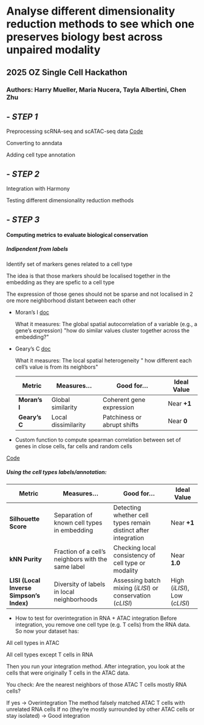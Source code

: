 # Analyse different dimensionality reduction methods to see which one preserves biology best across unpaired modality 
## 2025 OZ Single Cell Hackathon 
### Authors: Harry Mueller, Maria Nucera, Tayla Albertini, Chen Zhu

## - *STEP 1*

  Preprocessing scRNA-seq and scATAC-seq data
  [Code](https://github.com/harrymueller/hackathon_multiomic_embeddings/blob/main/scRNA_scATAC_Preprocessing.R)

  Converting to anndata

  Adding cell type annotation
  
## - *STEP 2*
  
  Integration with Harmony

  Testing different dimensionality reduction methods

## - *STEP 3*
    
  #### Computing metrics to evaluate biological conservation

  ##### Indipendent from labels

  Identify set of markers genes related to a cell type

  The idea is that those markers should be localised together in the embedding as they are spefic to a cell type

  The expression of those genes should not be sparse and not localised in 2 ore more neighborhood distant between each other

  - Moran’s I
    [doc](https://scanpy.readthedocs.io/en/stable/generated/scanpy.metrics.morans_i.html)
    
    What it measures:
    The global spatial autocorrelation of a variable (e.g., a gene’s expression) "how do similar values cluster together across the embedding?"
  - Geary’s C
    [doc](https://scanpy.readthedocs.io/en/stable/generated/scanpy.metrics.gearys_c.html)

    What it measures:
   The local spatial heterogeneity " how different each cell’s value is from its neighbors"

    | Metric        | Measures…           | Good for…                   | Ideal Value |
    | ------------- | ------------------- | --------------------------- | ----------- |
    | **Moran’s I** | Global similarity   | Coherent gene expression    | Near **+1** |
    | **Geary’s C** | Local dissimilarity | Patchiness or abrupt shifts | Near **0**  |

  - Custom function to compute spearman correlation between set of genes in close cells, far cells and random cells


   [Code](https://github.com/harrymueller/hackathon_multiomic_embeddings/blob/main/Biological_conservation_metrics%20(2).ipynb)


##### Using the cell types labels/annotation:

| **Metric**                               | **Measures…**                                      | **Good for…**                                                  | **Ideal Value**               |
| ---------------------------------------- | -------------------------------------------------- | -------------------------------------------------------------- | ----------------------------- |
| **Silhouette Score**                     | Separation of known cell types in embedding        | Detecting whether cell types remain distinct after integration | Near **+1**                   |
| **kNN Purity**                           | Fraction of a cell’s neighbors with the same label | Checking local consistency of cell type or modality            | Near **1.0**                  |
| **LISI (Local Inverse Simpson’s Index)** | Diversity of labels in local neighborhoods         | Assessing batch mixing (*iLISI*) or conservation (*cLISI*)     | High (*iLISI*), Low (*cLISI*) |



  - How to test for overintegration in RNA + ATAC integration
  Before integration, you remove one cell type (e.g. T cells) from the RNA data.
  So now your dataset has:

  All cell types in ATAC

  All cell types except T cells in RNA

  Then you run your integration method.
  After integration, you look at the cells that were originally T cells in the ATAC data.

   You check:
   Are the nearest neighbors of those ATAC T cells mostly RNA cells?

  If yes →  Overintegration
  The method falsely matched ATAC T cells with unrelated RNA cells
  If no (they’re mostly surrounded by other ATAC cells or stay isolated) →  Good integration
